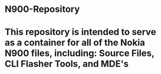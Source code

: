 # N900-Repository
# This repository is intended to serve as a container for all of the Nokia N900 files, including: Source Files, CLI Flasher Tools, and MDE's
